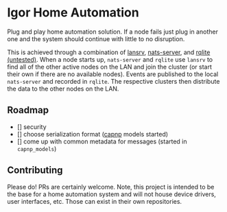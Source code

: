 # Igor Home Automation
Plug and play home automation solution.  If a node fails just plug in another one and the system should continue with little to no disruption.

This is achieved through a combination of [lansrv](https://github.com/alittlebrighter/lansrv), [nats-server](https://github.com/nats-io/nats-server), and [rqlite (untested)](https://github.com/rqlite/rqlite).  When a node starts up, `nats-server` and `rqlite` use `lansrv` to find all of the other active nodes on the LAN and join the cluster (or start their own if there are no available nodes).  Events are published to the local `nats-server` and recorded in `rqlite`.  The respective clusters then distribute the data to the other nodes on the LAN.

## Roadmap
- [] security
- [] choose serialization format ([capnp](https://capnproto.org/) models started)
- [] come up with common metadata for messages (started in `capnp_models`)

## Contributing
Please do!  PRs are certainly welcome.  Note, this project is intended to be the base for a home automation system and will not house device drivers, user interfaces, etc.  Those can exist in their own repositories.
